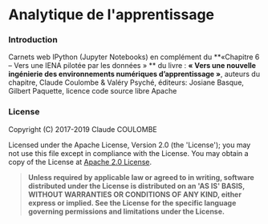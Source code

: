 # Analytique de l'apprentissage

### Introduction

Carnets web IPython (Jupyter Notebooks) en complément du **«Chapitre 6 – Vers une IENA pilotée par les données » ** du livre : **« Vers une nouvelle ingénierie des environnements numériques d’apprentissage »**, auteurs du chapitre, Claude Coulombe & Valéry Psyché, éditeurs: Josiane Basque, Gilbert Paquette, licence code source libre Apache

### License

Copyright (C) 2017-2019 Claude COULOMBE

Licensed under the Apache License, Version 2.0 (the 'License');
you may not use this file except in compliance with the License.
You may obtain a copy of the License at [Apache 2.0 License](http://www.apache.org/licenses/LICENSE-2.0).

> **Unless required by applicable law or agreed to in writing, software distributed under the License is distributed on an 'AS IS' BASIS, WITHOUT WARRANTIES OR CONDITIONS OF ANY KIND, either express or implied. See the License for the specific language governing permissions and limitations under the License.**

